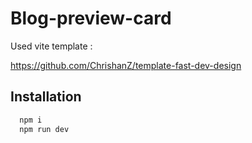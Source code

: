 # Blog-preview-card

Used vite template :

https://github.com/ChrishanZ/template-fast-dev-design

## Installation

```bash
  npm i
  npm run dev
```
